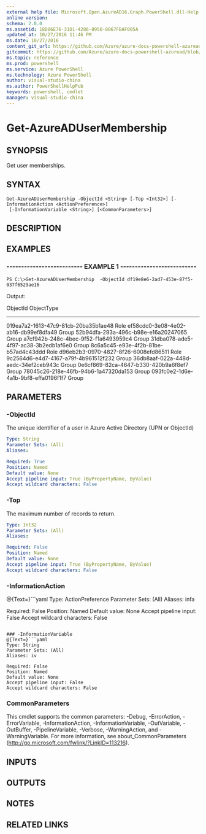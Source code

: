 ```yaml
---
external help file: Microsoft.Open.AzureAD16.Graph.PowerShell.dll-Help.xml
online version: 
schema: 2.0.0
ms.assetid: 18D86E76-31D1-4286-8950-8067FBAF005A
updated_at: 10/27/2016 11:46 PM
ms.date: 10/27/2016
content_git_url: https://github.com/Azure/azure-docs-powershell-azuread/blob/master/Azure%20AD%20Cmdlets/AzureAD/v2/Get-AzureADUserMembership.md
gitcommit: https://github.com/Azure/azure-docs-powershell-azuread/blob/a76928b576fb6d6dd5270c579171107be1494a14/Azure%20AD%20Cmdlets/AzureAD/v2/Get-AzureADUserMembership.md
ms.topic: reference
ms.prod: powershell
ms.service: Azure PowerShell
ms.technology: Azure PowerShell
author: visual-studio-china
ms.author: PowerShellHelpPub
keywords: powershell, cmdlet
manager: visual-studio-china
---
```


# Get-AzureADUserMembership

## SYNOPSIS
Get user memberships.

## SYNTAX

```
Get-AzureADUserMembership -ObjectId <String> [-Top <Int32>] [-InformationAction <ActionPreference>]
 [-InformationVariable <String>] [<CommonParameters>]
```

## DESCRIPTION

## EXAMPLES

### -------------------------- EXAMPLE 1 --------------------------
```
PS C:\>Get-AzureADUserMembership  -ObjectId df19e8e6-2ad7-453e-87f5-037f6529ae16
```

Output:

ObjectId                             ObjectType
--------                             ----------
019ea7a2-1613-47c9-81cb-20ba35b1ae48 Role
ef58cdc0-3e08-4e02-ab16-db99ef8dfa49 Group
52b94dfa-293a-496c-b98e-e16a20247065 Group
a7cf942b-248c-4bec-9f52-f1a6493959c4 Group
31dba078-ade5-4f97-ac38-3b2edb1af6e0 Group
8c6a5c45-e93e-4f2b-81be-b57ad4c43ddd Role
d96eb2b3-0970-4827-8f26-6008efd86511 Role
9c2564d6-e4d7-4167-a79f-4b961512f232 Group
36db8aaf-022a-448d-aedc-34ef2ceb943c Group
0e6cf869-82ca-4647-b330-420b9a6f8ef7 Group
78045c26-218e-46fb-94b6-1a47320da153 Group
093fc0e2-1d6e-4a1b-9bf8-effa0196f1f7 Group

## PARAMETERS

### -ObjectId
The unique identifier of a user in Azure Active Directory (UPN or ObjectId)

```yaml
Type: String
Parameter Sets: (All)
Aliases: 

Required: True
Position: Named
Default value: None
Accept pipeline input: True (ByPropertyName, ByValue)
Accept wildcard characters: False
```

### -Top
The maximum number of records to return.

```yaml
Type: Int32
Parameter Sets: (All)
Aliases: 

Required: False
Position: Named
Default value: None
Accept pipeline input: True (ByPropertyName, ByValue)
Accept wildcard characters: False
```

### -InformationAction
@{Text=}```yaml
Type: ActionPreference
Parameter Sets: (All)
Aliases: infa

Required: False
Position: Named
Default value: None
Accept pipeline input: False
Accept wildcard characters: False
```

### -InformationVariable
@{Text=}```yaml
Type: String
Parameter Sets: (All)
Aliases: iv

Required: False
Position: Named
Default value: None
Accept pipeline input: False
Accept wildcard characters: False
```

### CommonParameters
This cmdlet supports the common parameters: -Debug, -ErrorAction, -ErrorVariable, -InformationAction, -InformationVariable, -OutVariable, -OutBuffer, -PipelineVariable, -Verbose, -WarningAction, and -WarningVariable. For more information, see about_CommonParameters (http://go.microsoft.com/fwlink/?LinkID=113216).

## INPUTS

## OUTPUTS

## NOTES

## RELATED LINKS


